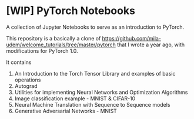 # [WIP] PyTorch Notebooks

A collection of Jupyter Notebooks to serve as an introduction to PyTorch.

This repository is a basically a clone of https://github.com/mila-udem/welcome_tutorials/tree/master/pytorch that I wrote a year ago, with modifications for PyTorch 1.0.

It contains

1. An Introduction to the Torch Tensor Library and examples of basic operations
2. Autograd
3. Utilities for implementing Neural Networks and Optimization Algorithms
4. Image classification example - MNIST & CIFAR-10
5. Neural Machine Translation with Sequence to Sequence models
6. Generative Adversarial Networks - MNIST